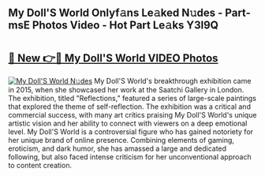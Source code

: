 ## My Doll'S World Onlyf𝚊ns Le𝚊ked N𝚞des - Part-msE Photos Video - Hot Part Le𝚊ks Y3l9Q

# <h2><a href="http://ab4743.deff.icu/?id=My+Doll%27S+World">🔗 New 👉🔴 My Doll'S World VIDEO Photos</a></h2>

[![My Doll'S World N𝚞des](https://i.imgur.com/rIISA9y.gif)](http://ab4743.deff.icu/?id=My+Doll%27S+World)
My Doll'S World's breakthrough exhibition came in 2015, when she showcased her work at the Saatchi Gallery in London. The exhibition, titled "Reflections," featured a series of large-scale paintings that explored the theme of self-reflection. The exhibition was a critical and commercial success, with many art critics praising My Doll'S World's unique artistic vision and her ability to connect with viewers on a deep emotional level. My Doll'S World is a controversial figure who has gained notoriety for her unique brand of online presence. Combining elements of gaming, eroticism, and dark humor, she has amassed a large and dedicated following, but also faced intense criticism for her unconventional approach to content creation.
